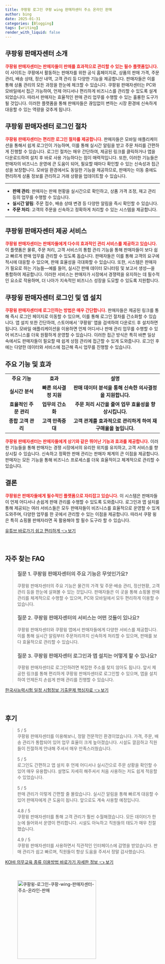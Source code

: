 ```yaml
---
title: 쿠팡윙 로그인 쿠팡 wing 판매자센터 주소 온라인 판매
author: bing
date: 2025-01-31
categories: [Blogging]
tags: [writing]
render_with_liquid: false
---
```



<h2 id='쿠팡윙 판매자센터 소개'>쿠팡윙 판매자센터 소개</h2>

<p><b><span style="color: #ee2323;">쿠팡윙 판매자센터는 판매자들이 판매를 효과적으로 관리할 수 있는 필수 플랫폼입니다.</span></b> 이 사이트는 쿠팡에서 활동하는 판매자를 위한 공식 홈페이지로, 상품의 판매 가격, 주문 관리, 배송 상태, 정산 내역, 고객 관리 등 다양한 기능을 제공합니다. 판매자들은 이를 통해 상품 관리의 모든 과정을 한눈에 체크할 수 있습니다. 쿠팡윙 판매자센터는 PC와 모바일에서 접근 가능하여, 언제 어디서나 편리하게 비즈니스를 관리할 수 있도록 설계되었습니다. 따라서 판매자는 효율적인 판매 관리 업무를 수행할 수 있는 훌륭한 도구가 될 것입니다. 이러한 플랫폼을 통해 판매자들은 끊임없이 변하는 시장 환경에 신속하게 대응할 수 있는 역량을 갖추게 됩니다.</p>

<h2 id='쿠팡윙 판매자센터 로그인 절차'>쿠팡윙 판매자센터 로그인 절차</h2>

<p><b><span style="color: #ee2323;">쿠팡윙 판매자센터는 편리한 로그인 절차를 제공합니다.</span></b> 판매자들은 모바일 애플리케이션을 통해서 쉽게 로그인이 가능하며, 이를 통해 실시간 알림을 받고 주문 처리를 간편하게 진행할 수 있습니다. 로그인 절차는 매우 간단하여, 제공된 링크를 클릭하거나 앱을 다운로드하여 설치 후 바로 사용 가능하다는 점이 매력적입니다. 또한, 이러한 기능들은 판매자의 비즈니스 운영에 큰 도움이 되어, 필요할 때마다 확인할 수 있는 신속성과 접근성을 보장합니다. 모바일 환경에서도 동일한 기능을 제공하므로, 판매자는 이동 중에도 편리하게 상품 정보를 관리하고 거래 상황을 업데이트할 수 있습니다.</p>

<hr />

<ul>
    <li><b>판매 관리</b>: 판매자는 판매 현황을 실시간으로 확인하고, 상품 가격 조정, 재고 관리 등의 업무를 수행할 수 있습니다.</li>
    <li><b>실시간 알림</b>: 주문 접수, 배송 상태 변경 등 다양한 알림을 즉시 확인할 수 있습니다.</li>
    <li><b>주문 처리</b>: 고객의 주문을 신속하고 정확하게 처리할 수 있는 시스템을 제공합니다.</li>
</ul>

<hr />

<h2 id='쿠팡윙 판매자센터 제공 서비스'>쿠팡윙 판매자센터 제공 서비스</h2>

<p><b><span style="color: #ee2323;">쿠팡윙 판매자센터는 판매자들에게 다수의 효과적인 관리 서비스를 제공하고 있습니다.</span></b> 이 플랫폼은 물류, 주문 처리, 고객 서비스의 통합 관리 기능을 통해 판매자들이 보다 쉽고 빠르게 판매 업무를 관리할 수 있도록 돕습니다. 판매자들은 이를 통해 고객의 요구에 적시에 대응할 수 있으며, 판매 효율성을 극대화할 수 있습니다. 또한, 시스템은 판매자가 필요로 하는 기능들—예를 들어, 실시간 판매 데이터 모니터링 및 보고서 생성—을 통합하여 제공합니다. 이러한 서비스는 판매자가 시장에서 경쟁력을 유지하는 데 필수적인 요소로 작용하며, 더 나아가 지속적인 비즈니스 성장을 도모할 수 있도록 지원합니다.</p>

<h2 id='쿠팡윙 판매자센터 로그인 및 앱 설치'>쿠팡윙 판매자센터 로그인 및 앱 설치</h2>

<p><b><span style="color: #ee2323;">쿠팡윙 판매자센터에 로그인하는 방법은 매우 간단합니다.</span></b> 판매자들은 제공된 링크를 통해 즉시 로그인 페이지로 이동할 수 있으며, 이를 통해 로그인 절차를 간소화할 수 있습니다. 앱 설치 또한 간단하여, 스토어에서 '쿠팡윙' 앱을 검색하여 다운로드 후 설치하면 됩니다. 모바일 애플리케이션을 이용하면 언제 어디서나 판매 관리 업무를 수행할 수 있어 비즈니스를 더욱 원활하게 운영할 수 있습니다. 이러한 접근 방식은 특히 바쁜 일상 속에서도 판매자들이 필요할 때 쉽게 상점 관리에 접근할 수 있게 도와줍니다. 로그인 후에는 다양한 데이터와 서비스에 접근해 즉시 업무를 진행할 수 있습니다.</p>

<h2 id='주요 기능 및 효과'>주요 기능 및 효과</h2>

<table>
    <tr>
        <td style="text-align: center; height: 17px;"><b>주요 기능</b></td>
        <td style="text-align: center; height: 17px;"><b>효과</b></td>
        <td style="text-align: center; height: 17px;"><b>설명</b></td>
    </tr>
    <tr>
        <td style="text-align: center; height: 17px;"><b>실시간 분석</b></td>
        <td style="text-align: center; height: 17px;"><b>빠른 의사결정 지원</b></td>
        <td style="text-align: center; height: 17px;"><b>판매 데이터 분석을 통해 신속한 의사결정을 지원합니다.</b></td>
    </tr>
    <tr>
        <td style="text-align: center; height: 17px;"><b>효율적인 주문 관리</b></td>
        <td style="text-align: center; height: 17px;"><b>업무의 간소화</b></td>
        <td style="text-align: center; height: 17px;"><b>주문 처리 시간을 줄여 업무 효율성을 향상시킵니다.</b></td>
    </tr>
    <tr>
        <td style="text-align: center; height: 17px;"><b>종합 고객 관리</b></td>
        <td style="text-align: center; height: 17px;"><b>고객 만족증대</b></td>
        <td style="text-align: center; height: 17px;"><b>고객 관계를 효과적으로 관리하게 하여 재구매율을 높입니다.</b></td>
    </tr>
</table>

<p><b><span style="color: #ee2323;">쿠팡윙 판매자센터는 판매자들에게 상기와 같은 뛰어난 기능과 효과를 제공합니다.</span></b> 이러한 기능들을 통해 판매자는 경쟁 시장에서의 유리한 위치를 유지하고, 고객 서비스를 향상시킬 수 있습니다. 신속하고 정확한 판매 관리는 판매자 체계의 큰 이점을 제공합니다. 판매자는 모든 기능을 통해 비즈니스 프로세스를 더욱 효율적이고 체계적으로 관리할 수 있습니다.</p>

<h2 id='결론'>결론</h2>

<p><b><span style="color: #ee2323;">쿠팡윙은 판매자들에게 필수적인 플랫폼으로 자리잡고 있습니다.</span></b> 이 시스템은 판매자들이 언제 어디서나 손쉽게 판매 관리를 수행할 수 있도록 도와줍니다. 로그인과 앱 설치를 통해 제공되는 여러 서비스들은 모두 판매자들이 비즈니스를 효율적으로 운영할 수 있게 도와주며, 다양한 업무를 한 곳에서 관리할 수 있는 이점을 제공합니다. 따라서 쿠팡 윙은 특히 쇼핑몰 판매자라면 꼭 활용해야 할 필수 도구라 할 수 있습니다.</p>


<p><a class="click-button" title="유튜브 바로가기 쉽고 편리하게" href="https://yellowplanner.github.io/posts/%EC%9C%A0%ED%8A%9C%EB%B8%8C-%EB%B0%94%EB%A1%9C%EA%B0%80%EA%B8%B0-%EC%89%BD%EA%B3%A0-%ED%8E%B8%EB%A6%AC%ED%95%98%EA%B2%8C/" rel="dofollow">유튜브 바로가기 쉽고 편리하게 👈 보기</a></p><br>
<h2 id='자주_찾는_FAQ'>자주 찾는 FAQ</h2>
<div itemscope="" itemtype="https://schema.org/FAQPage"> 
<blockquote> 
<div itemscope="" itemprop="mainEntity" itemtype="https://schema.org/Question"> 
<h3 itemprop="name">질문 1. 쿠팡윙 판매자센터의 주요 기능은 무엇인가요?</h3> 
<div itemscope="" itemprop="acceptedAnswer" itemtype="https://schema.org/Answer"> 
<span itemprop="text"> 
<p>쿠팡윙 판매자센터의 주요 기능은 물건의 가격 및 주문·배송 관리, 정산현황, 고객관리 등을 한눈에 살펴볼 수 있는 것입니다. 판매자들은 이 곳을 통해 쇼핑몰 판매 관리를 체계적으로 수행할 수 있으며, PC와 모바일에서 모두 편리하게 이용할 수 있습니다.</p> 
</span> 
</div> 
</div> 

<div itemscope="" itemprop="mainEntity" itemtype="https://schema.org/Question"> 
<h3 itemprop="name">질문 2. 쿠팡윙 판매자센터의 서비스는 어떤 것들이 있나요?</h3> 
<div itemscope="" itemprop="acceptedAnswer" itemtype="https://schema.org/Answer"> 
<span itemprop="text"> 
<p>쿠팡윙 판매자센터와 쿠팡윙 앱에서 판매자들에게 다양한 서비스를 제공합니다. 이를 통해 실시간 알림부터 주문처리까지 신속하게 처리할 수 있으며, 판매를 보다 효율적으로 관리할 수 있습니다.</p> 
</span> 
</div> 
</div> 

<div itemscope="" itemprop="mainEntity" itemtype="https://schema.org/Question"> 
<h3 itemprop="name">질문 3. 쿠팡윙 판매자센터 로그인과 앱 설치는 어떻게 할 수 있나요?</h3> 
<div itemscope="" itemprop="acceptedAnswer" itemtype="https://schema.org/Answer"> 
<span itemprop="text"> 
<p>쿠팡윙 판매자센터로 로그인하려면 복잡한 주소를 찾지 않아도 됩니다. 앞서 제공한 링크를 통해 편리하게 쿠팡윙 판매자센터로 로그인할 수 있으며, 앱을 설치하여 언제든지 손쉽게 판매 관리를 진행할 수 있습니다.</p> 
</span> 
</div> 
</div> 

</blockquote> 
</div>
<p><a class="click-button" title="한국사능력시험 일정 시험정보 기출문제 핵심자료" href="https://yellowplanner.github.io/posts/%ED%95%9C%EA%B5%AD%EC%82%AC%EB%8A%A5%EB%A0%A5%EC%8B%9C%ED%97%98-%EC%9D%BC%EC%A0%95-%EC%8B%9C%ED%97%98%EC%A0%95%EB%B3%B4-%EA%B8%B0%EC%B6%9C%EB%AC%B8%EC%A0%9C-%ED%95%B5%EC%8B%AC%EC%9E%90%EB%A3%8C/" rel="dofollow">한국사능력시험 일정 시험정보 기출문제 핵심자료 👈 보기</a></p><br>
<h2 id='후기'>후기</h2>
<div itemscope itemtype="https://schema.org/Product">
  <blockquote>
  <div itemprop="review" itemscope itemtype="https://schema.org/Review">
      <div itemprop="reviewRating" itemscope itemtype="https://schema.org/Rating"> <span itemprop="ratingValue">5</span> / <span itemprop="bestRating">5</span> </div>
      <span itemprop="reviewBody">쿠팡윙 판매자센터를 이용해보니, 정말 전문적인 환경이었습니다. 가격, 주문, 배송 관리가 통합되어 있어 업무 효율이 크게 높아졌습니다. 시설도 깔끔하고 직원들이 친절하게 안내해 주셔서 매우 만족스러웠습니다.</span>
  </div>
  <br>
  <div itemprop="review" itemscope itemtype="https://schema.org/Review">
      <div itemprop="reviewRating" itemscope itemtype="https://schema.org/Rating"> <span itemprop="ratingValue">5</span> / <span itemprop="bestRating">5</span> </div>
      <span itemprop="reviewBody">로그인도 간편하고 앱 설치 후 언제 어디서나 실시간으로 주문 상황을 확인할 수 있어 매우 유용합니다. 설명도 자세히 해주셔서 처음 사용하는 저도 쉽게 적응할 수 있었습니다.</span>
  </div>
  <br>
  <div itemprop="review" itemscope itemtype="https://schema.org/Review">
      <div itemprop="reviewRating" itemscope itemtype="https://schema.org/Rating"> <span itemprop="ratingValue">5</span> / <span itemprop="bestRating">5</span> </div>
      <span itemprop="reviewBody">판매 관리가 이렇게 간편할 줄 몰랐습니다. 실시간 알림을 통해 빠르게 대응할 수 있어 판매자에게 큰 도움이 됩니다. 앞으로도 계속 사용할 예정입니다.</span>
  </div>
  <br>
  <div itemprop="review" itemscope itemtype="https://schema.org/Review">
      <div itemprop="reviewRating" itemscope itemtype="https://schema.org/Rating"> <span itemprop="ratingValue">4.8</span> / <span itemprop="bestRating">5</span> </div>
      <span itemprop="reviewBody">쿠팡윙 판매자센터를 통해 고객 관리가 훨씬 수월해졌습니다. 모든 데이터가 한눈에 들어와서 운영이 편리합니다. 시설도 아늑하고 직원들의 태도가 매우 친절했습니다.</span>
  </div>
  <br>
  <div itemprop="review" itemscope itemtype="https://schema.org/Review">
      <div itemprop="reviewRating" itemscope itemtype="https://schema.org/Rating"> <span itemprop="ratingValue">4.9</span> / <span itemprop="bestRating">5</span> </div>
      <span itemprop="reviewBody">쿠팡윙 판매자센터를 사용하면서 직관적인 인터페이스에 감명을 받았습니다. 판매 관리가 쉽고 빠르며, 직원들이 항상 도움을 주셔서 정말 감사했습니다.</span>
  </div>
  </blockquote>
</div>
<p><a class="click-button" title="KOHI 의무교육 종류 이용방법 바로가기 자세한 정보" href="https://yellowplanner.github.io/posts/KOHI-%EC%9D%98%EB%AC%B4%EA%B5%90%EC%9C%A1-%EC%A2%85%EB%A5%98-%EC%9D%B4%EC%9A%A9%EB%B0%A9%EB%B2%95-%EB%B0%94%EB%A1%9C%EA%B0%80%EA%B8%B0-%EC%9E%90%EC%84%B8%ED%95%9C-%EC%A0%95%EB%B3%B4/" rel="dofollow">KOHI 의무교육 종류 이용방법 바로가기 자세한 정보 👈 보기</a></p><br>
<figure class="image"><img src="https://yellowplanner.github.io/assets/img/thumbnail/쿠팡윙-로그인-쿠팡-wing-판매자센터-주소-온라인-판매.webp" alt="쿠팡윙-로그인-쿠팡-wing-판매자센터-주소-온라인-판매" width="256" height="256"></figure>